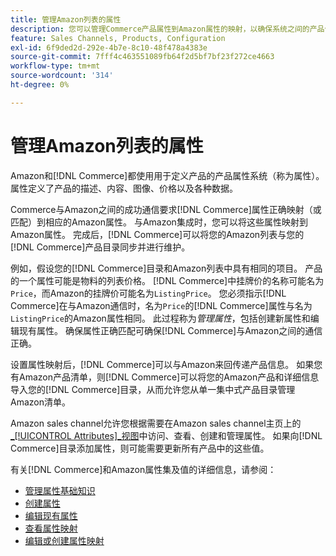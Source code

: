 ```yaml
---
title: 管理Amazon列表的属性
description: 您可以管理Commerce产品属性到Amazon属性的映射，以确保系统之间的产品信息准确无误。
feature: Sales Channels, Products, Configuration
exl-id: 6f9ded2d-292e-4b7e-8c10-48f478a4383e
source-git-commit: 7fff4c463551089fb64f2d5bf7bf23f272ce4663
workflow-type: tm+mt
source-wordcount: '314'
ht-degree: 0%

---
```


# 管理Amazon列表的属性

Amazon和[!DNL Commerce]都使用用于定义产品的产品属性系统（称为属性）。 属性定义了产品的描述、内容、图像、价格以及各种数据。

Commerce与Amazon之间的成功通信要求[!DNL Commerce]属性正确映射（或匹配）到相应的Amazon属性。 与Amazon集成时，您可以将这些属性映射到Amazon属性。 完成后，[!DNL Commerce]可以将您的Amazon列表与您的[!DNL Commerce]产品目录同步并进行维护。

例如，假设您的[!DNL Commerce]目录和Amazon列表中具有相同的项目。 产品的一个属性可能是物料的列表价格。 [!DNL Commerce]中挂牌价的名称可能名为`Price`，而Amazon的挂牌价可能名为`ListingPrice`。 您必须指示[!DNL Commerce]在与Amazon通信时，名为`Price`的[!DNL Commerce]属性与名为`ListingPrice`的Amazon属性相同。 此过程称为&#x200B;_管理属性_，包括创建新属性和编辑现有属性。 确保属性正确匹配可确保[!DNL Commerce]与Amazon之间的通信正确。

设置属性映射后，[!DNL Commerce]可以与Amazon来回传递产品信息。 如果您有Amazon产品清单，则[!DNL Commerce]可以将您的Amazon产品和详细信息导入您的[!DNL Commerce]目录，从而允许您从单一集中式产品目录管理Amazon清单。

Amazon sales channel允许您根据需要在Amazon sales channel主页上的&#x200B;[_[!UICONTROL Attributes]_视图](./attributes-view.md)中访问、查看、创建和管理属性。 如果向[!DNL Commerce]目录添加属性，则可能需要更新所有产品中的这些值。

有关[!DNL Commerce]和Amazon属性集及值的详细信息，请参阅：

- [管理属性基础知识](https://experienceleague.adobe.com/docs/commerce-admin/catalog/product-attributes/product-attributes.html)
- [创建属性](./creating-attributes.md#create-an-attribute)
- [编辑现有属性](./creating-attributes.md#edit-an-attribute)
- [查看属性映射](./amazon-matching-attributes-values.md)
- [编辑或创建属性映射](./amazon-manually-update-incomplete-listing.md)
